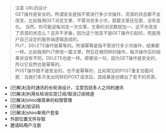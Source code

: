 > 注意  URL的设计  
GET操作是安全的。所谓安全是指不管进行多少次操作，资源的状态都不会改变。比如我用GET浏览文章，不管浏览多少次，那篇文章还在那，没有变化。
当然，你可能说每浏览一次文章，文章的浏览数就加一，这不也改变了资源的状态么？这并不矛盾，因为这个改变不是GET操作引起的，而是用户自己设定的服务端逻辑造成的。  
PUT，DELETE操作是幂等的。所谓幂等是指不管进行多少次操作，结果都一样。比如我用PUT修改一篇文章，然后在做同样的操作，每次操作后的结果并没有不同，DELETE也是一样。顺便说一句，因为GET操作是安全的，所以它自然也是幂等的。    
POST操作既不是安全的，也不是幂等的，比如常见的POST重复加载问题：当我们多次发出同样的POST请求后，其结果是创建出了若干的资源。

- [已解决]及时通讯的长轮询设计，注意包括多人之间的通讯
- [已解决]利用长轮询实现订阅/取消订阅频道
- [已解决]shiro做简单的权限管理
- [已解决]验证码
- [已解决]shiro单用户登录 
- 外部位置文件存取
- 邀请码用户注册
